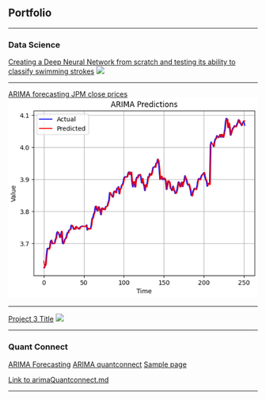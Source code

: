 ## Portfolio

---

### Data Science

[Creating a Deep Neural Network from scratch and testing its ability to classify swimming strokes](/projects/deepNN/3LayerNN.html)
<img src="images/dummy_thumbnail.jpg?raw=true"/>

---

[ARIMA forecasting JPM close prices](/projects/arimaForecasting/arimaFinal.html)
<img src="projects/arimaForecasting/projectPic.png?raw=true"/>

---
[Project 3 Title](http://example.com/)
<img src="images/dummy_thumbnail.jpg?raw=true"/>

---

### Quant Connect
<a href="/projects/arimaForecasting/arimaQuantconnect.html" target="_blank">ARIMA Forecasting</a>
[ARIMA quantconnect](/projects/arimaForecasting/arimaQuantconnect.md)
<a href="sample_page.md" target="_blank">Sample page</a>


<a href="{{ site.baseurl }}/arimaQuantconnect.html">Link to arimaQuantconnect.md</a>


---
